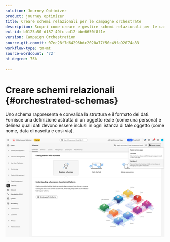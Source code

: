 ```yaml
---
solution: Journey Optimizer
product: journey optimizer
title: Creare schemi relazionali per le campagne orchestrate
description: Scopri come creare e gestire schemi relazionali per le campagne orchestrate
exl-id: b0125a50-d187-49fc-ad12-bbe6650f8f1e
version: Campaign Orchestration
source-git-commit: 07ec28f7d64296bdc2020a77f50c49fa92074a83
workflow-type: tm+mt
source-wordcount: '72'
ht-degree: 75%

---
```



# Creare schemi relazionali {#orchestrated-schemas}

Uno schema rappresenta e convalida la struttura e il formato dei dati. Fornisce una definizione astratta di un oggetto reale (come una persona) e delinea quali dati devono essere inclusi in ogni istanza di tale oggetto (come nome, data di nascita e così via).

![Pulsante Crea schema con l’opzione Relazionale selezionata](assets/create-relational-schema.png)
